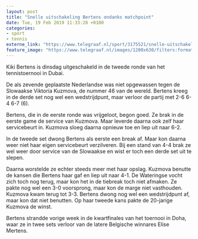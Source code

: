 ```yaml
---
layout: post
title: "Snelle uitschakeling Bertens ondanks matchpoint"
date: Tue, 19 Feb 2019 11:33:28 +0100
categories: 
- sport 
- tennis 
externe_link: "https://www.telegraaf.nl/sport/3175521/snelle-uitschakeling-bertens-ondanks-matchpoint"
feature_image: "https://www.telegraaf.nl/images/1200x630/filters:format(jpeg):quality(80)/cdn-kiosk-api.telegraaf.nl/fb52331e-3432-11e9-810d-dd7da5fb3f73.jpg"
---
```


<p class="intro">Kiki Bertens is dinsdag uitgeschakeld in de tweede ronde van het tennistoernooi in Dubai.</p> <p>De als zevende geplaatste Nederlandse was niet opgewassen tegen de Slowaakse Viktoria Kuzmova, de nummer 46 van de wereld. Bertens kreeg in de derde set nog wel een wedstrijdpunt, maar verloor de partij met 2-6 6-4 6-7 (6).</p><p>Bertens, die in de eerste ronde was vrijgeloot, begon goed. Ze brak in de eerste game de service van Kuzmova. Maar leverde daarna ook zelf haar servicebeurt in. Kuzmova sloeg daarna opnieuw toe en liep uit naar 6-2.</p><p>In de tweede set dwong Bertens als eerste een break af. Maar kon daarna weer niet haar eigen servicebeurt verzilveren. Bij een stand van 4-4 brak ze wel weer door service van de Slowaakse en wist er toch een derde set uit te slepen.</p><p>Daarna worstelde ze echter steeds meer met haar opslag. Kuzmova benutte de kansen die Bertens haar gaf en liep uit naar 4-1. De Wateringse vocht zich toch nog terug, maar kon het in de tiebreak toch niet afmaken. Ze pakte nog wel een 3-0 voorsprong, maar kon de marge niet vasthouden. Kuzmova kwam terug tot 3-3. Bertens dwong nog wel een wedstrijdpunt af, maar kon dat niet benutten. Op haar tweede kans pakte de 20-jarige Kuzmova de winst.</p><p>Bertens strandde vorige week in de kwartfinales van het toernooi in Doha, waar ze in twee sets verloor van de latere Belgische winnares Elise Mertens.</p>
